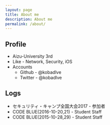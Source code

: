 ```yaml
---
layout: page
title: About me
description: About me
permalink: /about/
---
```


## Profile

* Aizu-University 3rd
* Like - Network, Security, iOS
* Accounts
  * Github - @kobadlve
  * Twitter - @kobadlve

## Logs

* セキュリティ・キャンプ全国大会2017 - 参加者
* CODE BLUE(2016-10-20,21) - Student Staff
* CODE BLUE(2015-10-28,29) - Student Staff

